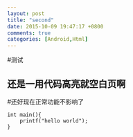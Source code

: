 ```yaml
---
layout: post
title: "second"
date: 2015-10-09 19:47:17 +0800
comments: true
categories: [Android,Html]
---
```


#测试
## 还是一用代码高亮就空白页啊
#还好现在正常功能不影响了
	
```
int main(){
	printf("hello world");
}
```